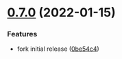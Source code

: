 # [0.7.0](https://github.com/crud-studio/crud-framework/compare/v0.6.0...v0.7.0) (2022-01-15)


### Features

* fork initial release ([0be54c4](https://github.com/crud-studio/crud-framework/commit/0be54c4992f9b0daa90f42cb7c7635fb5029e46a))
